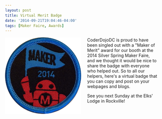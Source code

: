 ```yaml
---
layout: post
title: Virtual Merit Badge
date: '2014-09-21T19:04:46-04:00'
tags: [Maker Faire, Awards]
---
```

<div style="float:left; padding-right:20px"><img src="/assets/makerbadge.png" style="width: 250px" alt="2014 Maker of Merit Badge" /></div>

<p>CoderDojoDC is proud to have been singled out with a "Maker of Merit" award for our booth at the 2014 Silver Spring Maker Faire, and we thought it would be nice to share the badge with everyone who helped out.  So to all our helpers, here's a virtual badge that you can copy and post on your webpages and blogs.</p>

<p>See you next Sunday at the Elks' Lodge in Rockville!</p>
